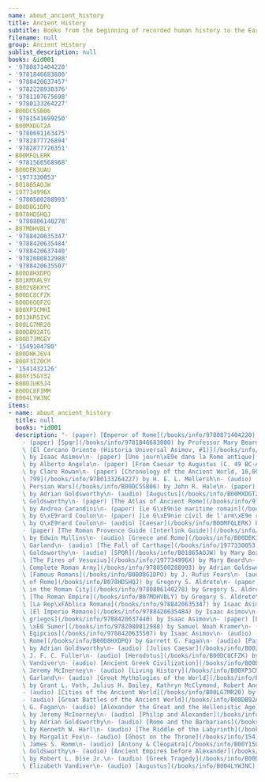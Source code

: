 ```yaml
---
name: about_ancient_history
title: Ancient History
subtitle: Books from the beginning of recorded human history to the Early Middle Ages
filename: null
group: Ancient History
sublist_description: null
books: &id001
- '9780871404220'
- '9781846683800'
- '9788420637457'
- '9782228930376'
- '9781107675698'
- '9780133264227'
- B00DC5SB06
- '9781541699250'
- B00MXDGT2A
- '9780691163475'
- '9782877726894'
- '9782877726351'
- B00MFQLERK
- '9781566568968'
- B00DEK3UAU
- '1977330053'
- B01865AOJW
- 197734996X
- '9780500288993'
- B00D8G1DPO
- B078HDSHQJ
- '9780806140278'
- B07MDHVBLY
- '9788420635347'
- '9788420635484'
- '9788420637440'
- '9782080812988'
- '9788420635507'
- B00D8HXDPQ
- B01KMXAL9Y
- B002V8KXYC
- B00DC8CFZK
- B00D6OQFZG
- B00XP3CMHI
- B013KRSIVC
- B00LG7MR20
- B00DB92ATG
- B00D7JMGEY
- '1549104780'
- B00DHKJ6V4
- B00F3IZ0CM
- '1541432126'
- B00Y15GY32
- B00DJUK5J4
- B00DC8FIMM
- B004LYWJNC
items:
- name: about_ancient_history
  title: null
  books: *id001
  description: "- (paper) [Emperor of Rome](/books/info/9780871404220) by Mary Beard\n\
    - (paper) [Spqr](/books/info/9781846683800) by Professor Mary Beard\n- (paper)\
    \ [El Cercano Oriente (Historia Universal Asimov, #1)](/books/info/9788420637457)\
    \ by Isaac Asimov\n- (paper) [Une journ\xE9e dans la Rome antique](/books/info/9782228930376)\
    \ by Alberto Angela\n- (paper) [From Caesar to Augustus (C. 49 BC-AD 14)](/books/info/9781107675698)\
    \ by Clare Rowan\n- (paper) [Chronology of the Ancient World, 10,000 B.C. to A.D.\
    \ 799](/books/info/9780133264227) by H. E. L. Mellersh\n- (audio) [The Greek and\
    \ Persian Wars](/books/info/B00DC5SB06) by John R. Hale\n- (paper) [Cannae](/books/info/9781541699250)\
    \ by Adrian Goldsworthy\n- (audio) [Augustus](/books/info/B00MXDGT2A) by Adrian\
    \ Goldsworthy\n- (paper) [The Atlas of Ancient Rome](/books/info/9780691163475)\
    \ by Andrea Carandini\n- (paper) [Le G\xE9nie maritime romain](/books/info/9782877726894)\
    \ by G\xE9rard Coulon\n- (paper) [Le G\xE9nie civil de l'arm\xE9e romaine](/books/info/9782877726351)\
    \ by G\xE9rard Coulon\n- (audio) [Caesar](/books/info/B00MFQLERK) by Adrian Goldsworthy\n\
    - (paper) [The Roman Provence Guide (Interlink Guide)](/books/info/9781566568968)\
    \ by Edwin Mullins\n- (audio) [Greece and Rome](/books/info/B00DEK3UAU) by Robert\
    \ Garland\n- (audio) [The Fall of Carthage](/books/info/1977330053) by Adrian\
    \ Goldsworthy\n- (audio) [SPQR](/books/info/B01865AOJW) by Mary Beard\n- (audio)\
    \ [The Fires of Vesuvius](/books/info/197734996X) by Mary Beard\n- (paper) [The\
    \ Complete Roman Army](/books/info/9780500288993) by Adrian Goldsworthy\n- (audio)\
    \ [Famous Romans](/books/info/B00D8G1DPO) by J. Rufus Fears\n- (audio) [The Rise\
    \ of Rome](/books/info/B078HDSHQJ) by Gregory S. Aldrete\n- (paper) [Daily Life\
    \ in the Roman City](/books/info/9780806140278) by Gregory S. Aldrete\n- (audio)\
    \ [The Roman Empire](/books/info/B07MDHVBLY) by Gregory S. Aldrete\n- (paper)\
    \ [La Rep\xFAblica Romana](/books/info/9788420635347) by Isaac Asimov\n- (paper)\
    \ [El Imperio Romano](/books/info/9788420635484) by Isaac Asimov\n- (paper) [Los\
    \ griegos](/books/info/9788420637440) by Isaac Asimov\n- (paper) [L'Histoire commence\
    \ \xE0 Sumer](/books/info/9782080812988) by Samuel Noah Kramer\n- (paper) [Los\
    \ Egipcios](/books/info/9788420635507) by Isaac Asimov\n- (audio) [Emperors of\
    \ Rome](/books/info/B00D8HXDPQ) by Garrett G. Fagan\n- (audio) [Pax Romana](/books/info/B01KMXAL9Y)\
    \ by Adrian Goldsworthy\n- (audio) [Julius Caesar](/books/info/B002V8KXYC) by\
    \ J. F. C. Fuller\n- (audio) [Herodotus](/books/info/B00DC8CFZK) by Elizabeth\
    \ Vandiver\n- (audio) [Ancient Greek Civilization](/books/info/B00D6OQFZG) by\
    \ Jeremy McInerney\n- (audio) [Living History](/books/info/B00XP3CMHI) by Robert\
    \ Garland\n- (audio) [Great Mythologies of the World](/books/info/B013KRSIVC)\
    \ by Grant L. Voth, Julius H. Bailey, Kathryn McClymond, Robert Andr&eacute; LaFleur\n\
    - (audio) [Cities of the Ancient World](/books/info/B00LG7MR20) by Steven L. Tuck\n\
    - (audio) [Great Battles of the Ancient World](/books/info/B00DB92ATG) by Garrett\
    \ G. Fagan\n- (audio) [Alexander the Great and the Hellenistic Age](/books/info/B00D7JMGEY)\
    \ by Jeremy McInerney\n- (audio) [Philip and Alexander](/books/info/1549104780)\
    \ by Adrian Goldsworthy\n- (audio) [Rome and the Barbarians](/books/info/B00DHKJ6V4)\
    \ by Kenneth W. Harl\n- (audio) [The Riddle of the Labyrinth](/books/info/B00F3IZ0CM)\
    \ by Margalit Fox\n- (audio) [Ghost on the Throne](/books/info/1541432126) by\
    \ James S. Romm\n- (audio) [Antony & Cleopatra](/books/info/B00Y15GY32) by Adrian\
    \ Goldsworthy\n- (audio) [Ancient Empires before Alexander](/books/info/B00DJUK5J4)\
    \ by Robert L. Dise Jr.\n- (audio) [Greek Tragedy](/books/info/B00DC8FIMM) by\
    \ Elizabeth Vandiver\n- (audio) [Augustus](/books/info/B004LYWJNC) by John Williams"
---
```



